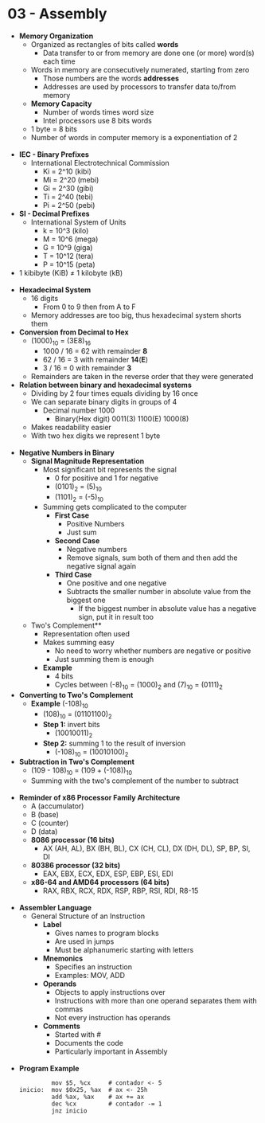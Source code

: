 
# 03 - Assembly

* **Memory Organization**
    * Organized as rectangles of bits called **words**
        * Data transfer to or from memory are done one (or more) word(s) each time
    * Words in memory are consecutively numerated, starting from zero
        * Those numbers are the words **addresses**
        * Addresses are used by processors to transfer data to/from memory
    * **Memory Capacity**
        * Number of words times word size
        * Intel processors use 8 bits words
    * 1 byte = 8 bits
    * Number of words in computer memory is a exponentiation of 2
<br><br>
* **IEC - Binary Prefixes**
    * International Electrotechnical Commission
        * Ki = 2^10 (kibi)
        * Mi = 2^20 (mebi)
        * Gi = 2^30 (gibi)
        * Ti = 2^40 (tebi)
        * Pi = 2^50 (pebi)
* **SI - Decimal Prefixes**
    * International System of Units
        * k = 10^3 (kilo)
        * M = 10^6 (mega)
        * G = 10^9 (giga)
        * T = 10^12 (tera)
        * P = 10^15 (peta)
* 1 kibibyte (KiB) ≠ 1 kilobyte (kB)
<br><br>
* **Hexadecimal System**
    * 16 digits
        * From 0 to 9 then from A to F
    * Memory addresses are too big, thus hexadecimal system shorts them
* **Conversion from Decimal to Hex**
    * (1000)<sub>10</sub>  = (3E8)<sub>16</sub>
        * 1000 / 16 = 62 with remainder **8**
        * 62 / 16 = 3 with remainder **14**(**E**)
        * 3 / 16 = 0 with remainder **3**
    * Remainders are taken in the reverse order that they were generated
* **Relation between binary and hexadecimal systems**
    * Dividing by 2 four times equals dividing by 16 once
    * We can separate binary digits in groups of 4
        * Decimal number 1000
            * Binary(Hex digit) 0011(3) 1100(E) 1000(8)
    * Makes readability easier
    * With two hex digits we represent 1 byte
<br><br>
* **Negative Numbers in Binary**
    * **Signal Magnitude Representation**
        * Most significant bit represents the signal
            * 0 for positive and 1 for negative
            * (0101)<sub>2</sub> = (5)<sub>10</sub>
            * (1101)<sub>2</sub> = (-5)<sub>10</sub>
        * Summing gets complicated to the computer
            * **First Case**
                * Positive Numbers
                * Just sum
            * **Second Case**
                * Negative numbers
                * Remove signals, sum both of them and then add the negative signal again
            * **Third Case**
                * One positive and one negative
                * Subtracts the smaller number in absolute value from the biggest one
                    * If the biggest number in absolute value has a negative sign, put it in result too
    * Two's Complement**
        * Representation often used
        * Makes summing easy
            * No need to worry whether numbers are negative or positive
            * Just summing them is enough
        * **Example**
            * 4 bits
            * Cycles between (-8)<sub>10</sub> = (1000)<sub>2</sub> and (7)<sub>10</sub> = (0111)<sub>2</sub>
* **Converting to Two's Complement**
    * **Example** (-108)<sub>10</sub>
        * (108)<sub>10</sub> = (01101100)<sub>2</sub>
        * **Step 1:** invert bits
            * (10010011)<sub>2</sub>
        * **Step 2:** summing 1 to the result of inversion
            * (-108)<sub>10</sub> = (10010100)<sub>2</sub>
* **Subtraction in Two's Complement**
    * (109 - 108)<sub>10</sub> = (109 + (-108))<sub>10</sub>
    * Summing with the two's complement of the number to subtract
<br><br>
* **Reminder of x86 Processor Family Architecture**
    * A (accumulator)
    * B (base)
    * C (counter)
    * D (data)
    * **8086 processor (16 bits)**
        * AX (AH, AL), BX (BH, BL), CX (CH, CL), DX (DH, DL), SP, BP, SI, DI
    * **80386 processor (32 bits)**
        * EAX, EBX, ECX, EDX, ESP, EBP, ESI, EDI
    * **x86-64 and AMD64 processors (64 bits)**
        * RAX, RBX, RCX, RDX, RSP, RBP, RSI, RDI, R8-15
<br><br>
* **Assembler Language**
    * General Structure of an Instruction
        * **Label**
            * Gives names to program blocks
            * Are used in jumps
            * Must be alphanumeric starting with letters
        * **Mnemonics**
            * Specifies an instruction
            * Examples: MOV, ADD
        * **Operands**
            * Objects to apply instructions over
            * Instructions with more than one operand separates them with commas
            * Not every instruction has operands
        * **Comments**
            * Started with #
            * Documents the code
            * Particularly important in Assembly
<br><br>
* **Program Example**
    ```assembly
             mov $5, %cx     # contador <- 5
    inicio:  mov $0x25, %ax  # ax <- 25h
             add %ax, %ax    # ax += ax
             dec %cx         # contador -= 1   
             jnz inicio
    ```
